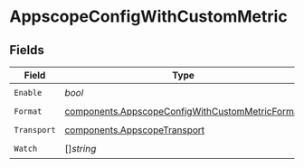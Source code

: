 # AppscopeConfigWithCustomMetric


## Fields

| Field                                                                                                              | Type                                                                                                               | Required                                                                                                           | Description                                                                                                        |
| ------------------------------------------------------------------------------------------------------------------ | ------------------------------------------------------------------------------------------------------------------ | ------------------------------------------------------------------------------------------------------------------ | ------------------------------------------------------------------------------------------------------------------ |
| `Enable`                                                                                                           | *bool*                                                                                                             | :heavy_check_mark:                                                                                                 | N/A                                                                                                                |
| `Format`                                                                                                           | [components.AppscopeConfigWithCustomMetricFormat](../../models/components/appscopeconfigwithcustommetricformat.md) | :heavy_check_mark:                                                                                                 | N/A                                                                                                                |
| `Transport`                                                                                                        | [components.AppscopeTransport](../../models/components/appscopetransport.md)                                       | :heavy_check_mark:                                                                                                 | N/A                                                                                                                |
| `Watch`                                                                                                            | []*string*                                                                                                         | :heavy_check_mark:                                                                                                 | N/A                                                                                                                |